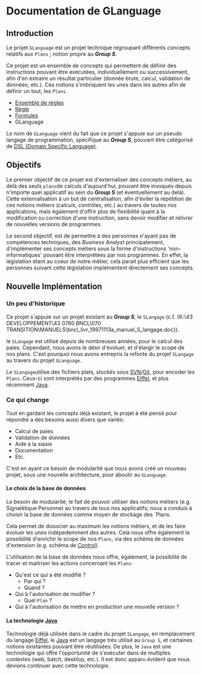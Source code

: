 # Documentation de GLanguage

## Introduction

Le projet `GLanguage` est un projet technique regroupant différents concepts relatifs aux `Plans`  ; notion propre au _**Group S**_.

Ce projet est un ensemble de concepts qui permettent de définir des instructions pouvant être exécutées, individuellement ou successivement, afin d'en extraire un résultat particulier (donnée brute, calcul, validation de données, etc.). Ces notions s'imbriquent les unes dans les autres afin de définir un tout, les `Plans`.

- [Ensemble de règles](ruleset.md)
- [Règle](rule.md)
- [Formules](formula.md)
- GLanguage

Le nom de `GLanguage` vient du fait que ce projet s'appuie sur un pseudo langage de programmation, spécifique au _**Group S**_, pouvant être catégorisé de [DSL (Domain Specific Language)](https://fr.wikipedia.org/wiki/Langage_d%C3%A9di%C3%A9).

## Objectifs

Le premier objectif de ce projet est d'externaliser des concepts métiers, au delà des seuls `plans`de calculs d'aujourd'hui, pouvant être invoqués depuis n'importe quel applicatif au sein du _**Group S**_ (et éventuellement au delà). Cette externalisation à un but de centralisation, afin d'éviter la répétition de ces notions métiers (calculs, contrôles, etc.) au travers de toutes nos applications, mais également d'offrir plus de flexibilité quant à la modification ou correction d'une instruction, sans devoir modifier et relivrer de nouvelles versions de programmes.

Le second objectif, est de permettre à des personnes n'ayant pas de compétences techniques, des _Business Analyst_ principalement, d'implémenter ses concepts métiers sous la forme d'instructions 'non-informatiques' pouvant être interprétées par nos programmes. En effet, la législation étant au coeur de notre métier, cela parait plus efficient que les personnes suivant cette législation implémentent directement ses concepts.

## Nouvelle Implémentation

### Un peu d'historique

Ce projet s'appuie sur un projet existant au _**Group S**_, le `SLangage` (c.f. {K:\43 DEVELOPPEMENT\43 0780 BNCL\070 TRANSITION\MANUELS\bncl_livr_19971113a_manuel_S_langage.doc}).

le `SLangage` est utilisé depuis de nombreuses années, pour le calcul des paies. Cependant, nous avons le désir d'évoluer, et d'élargir le scope de nos plans. C'est pourquoi nous avons entrepris la refonte du projet `SLangage` au travers du projet `GLanguage`.

Le `SLangage`utilise des fichiers plats, stockés sous [SVN][]/[Git][], pour encoder les `Plans`. Ceux-ci sont interprétés par des programmes [Eiffel][], et plus récemment [Java][].

### Ce qui change

Tout en gardant les concepts déjà existant, le projet à été pensé pour répondre a des besoins aussi divers que variés:

- Calcul de paies
- Validation de données
- Aide à la siasie
- Documentation
- Etc.

C'est en ayant ce besoin de modularité que nous avons créé un nouveau projet, sous une nouvelle architecture, pour aboutir au `GLanguage`.

#### Le choix de la base de données

Le besoin de modularité; le fait de pouvoir utiliser des notions métiers (e.g. Signalétique Personne) au travers de tous nos applicatifs; nous a conduis à choisir la base de données comme moyen de stockage des `Plans. 

Cela permet de dissocier au maximum les notions métiers, et de les faire évoluer les unes indépedemment des autres. Cela nous offre également la possibilité d'enrichir le scope de nos `Plans`, via des schéma de données d'extension (e.g. schéma de [Control](http://gitlabprod.groups.local/groups-commons/groups-control)).

L'utilisation de la base de données nous offre, également, la possiblité de tracer et maitriser les actions concernant les `Plans`:

- Qu'est ce qui a été modifié ? 
    - Par qui ?
    - Quand ?
- Qui à l'autorisation de modifier ?
    - Quel `Plan` ?
- Qui à l'autorisation de mettre en production une nouvelle version ?

#### La technologie [Java][]
<a name="pookie"></a>

Technologie déjà utilisée dans le cadre du projet `SLangage`, en remplacement du langage [Eiffel][], le [Java][] est un langage très utilisé au `Group S`, et certaines notions existantes pouvant être réutilisées. De plus, le `Java` est une technologie qui offre l'opportunité de s'exécuter dans de multiples contextes (web, batch, desktop, etc.). Il est donc apparu évident que nous devions continuer avec cette technologie.

[SVN]: https://fr.wikipedia.org/wiki/Apache_Subversion
[Git]: https://fr.wikipedia.org/wiki/Git
[Java]: https://fr.wikipedia.org/wiki/Java_(technique)
[eiffel]: https://fr.wikipedia.org/wiki/Eiffel_(langage)